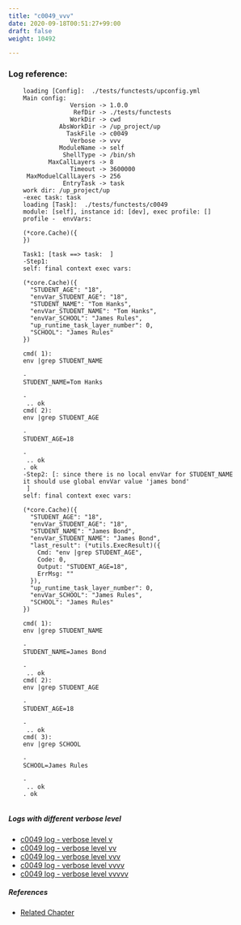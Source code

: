 ```yaml
---
title: "c0049_vvv"
date: 2020-09-18T00:51:27+99:00
draft: false
weight: 10492

---
```


### Log reference: <no value>

```
    loading [Config]:  ./tests/functests/upconfig.yml
    Main config:
                 Version -> 1.0.0
                  RefDir -> ./tests/functests
                 WorkDir -> cwd
              AbsWorkDir -> /up_project/up
                TaskFile -> c0049
                 Verbose -> vvv
              ModuleName -> self
               ShellType -> /bin/sh
           MaxCallLayers -> 8
                 Timeout -> 3600000
     MaxModuelCallLayers -> 256
               EntryTask -> task
    work dir: /up_project/up
    -exec task: task
    loading [Task]:  ./tests/functests/c0049
    module: [self], instance id: [dev], exec profile: []
    profile -  envVars:
    
    (*core.Cache)({
    })
    
    Task1: [task ==> task:  ]
    -Step1:
    self: final context exec vars:
    
    (*core.Cache)({
      "STUDENT_AGE": "18",
      "envVar_STUDENT_AGE": "18",
      "STUDENT_NAME": "Tom Hanks",
      "envVar_STUDENT_NAME": "Tom Hanks",
      "envVar_SCHOOL": "James Rules",
      "up_runtime_task_layer_number": 0,
      "SCHOOL": "James Rules"
    })
    
    cmd( 1):
    env |grep STUDENT_NAME
    
    -
    STUDENT_NAME=Tom Hanks
    
    -
     .. ok
    cmd( 2):
    env |grep STUDENT_AGE
    
    -
    STUDENT_AGE=18
    
    -
     .. ok
    . ok
    -Step2: [: since there is no local envVar for STUDENT_NAME
    it should use global envVar value 'james bond'
     ]
    self: final context exec vars:
    
    (*core.Cache)({
      "STUDENT_AGE": "18",
      "envVar_STUDENT_AGE": "18",
      "STUDENT_NAME": "James Bond",
      "envVar_STUDENT_NAME": "James Bond",
      "last_result": (*utils.ExecResult)({
        Cmd: "env |grep STUDENT_AGE",
        Code: 0,
        Output: "STUDENT_AGE=18",
        ErrMsg: ""
      }),
      "up_runtime_task_layer_number": 0,
      "envVar_SCHOOL": "James Rules",
      "SCHOOL": "James Rules"
    })
    
    cmd( 1):
    env |grep STUDENT_NAME
    
    -
    STUDENT_NAME=James Bond
    
    -
     .. ok
    cmd( 2):
    env |grep STUDENT_AGE
    
    -
    STUDENT_AGE=18
    
    -
     .. ok
    cmd( 3):
    env |grep SCHOOL
    
    -
    SCHOOL=James Rules
    
    -
     .. ok
    . ok
    
```

##### Logs with different verbose level
* [c0049 log - verbose level v](../../logs/c0049_v)
* [c0049 log - verbose level vv](../../logs/c0049_vv)
* [c0049 log - verbose level vvv](../../logs/c0049_vvv)
* [c0049 log - verbose level vvvv](../../logs/c0049_vvvv)
* [c0049 log - verbose level vvvvv](../../logs/c0049_vvvvv)

##### References
* [Related Chapter](../../env-vars/c0049)
